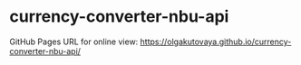 # currency-converter-nbu-api

GitHub Pages URL for online view: https://olgakutovaya.github.io/currency-converter-nbu-api/
